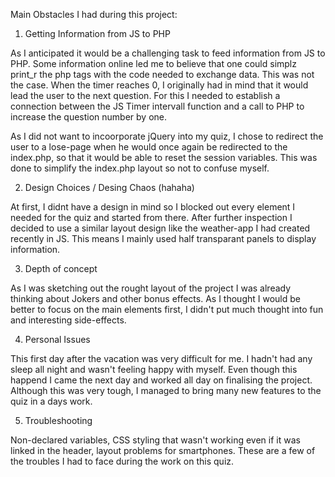 Main Obstacles I had during this project:

1. Getting Information from JS to PHP

As I anticipated it would be a challenging task to feed information from JS to PHP. Some information online led me to believe that one could simplz print_r the php tags with the code needed to exchange data. This was not the case. When the timer reaches 0, I originally had in mind that it would lead the user to the next question. For this I needed to establish a connection between the JS Timer intervall function and a call to PHP to increase the question number by one.

As I did not want to incoorporate jQuery into my quiz, I chose to redirect the user to a lose-page when he would once again be redirected to the index.php, so that it would be able to reset the session variables. This was done to simplify the index.php layout so not to confuse myself.

2. Design Choices / Desing Chaos (hahaha)

At first, I didnt have a design in mind so I blocked out every element I needed for the quiz and started from there. After further inspection I decided to use a similar layout design like the weather-app I had created recently in JS. This means I mainly used half transparant panels to display information.

3. Depth of concept

As I was sketching out the rought layout of the project I was already thinking about Jokers and other bonus effects. As I thought I would be better to focus on the main elements first, I didn't put much thought into fun and interesting side-effects.

4. Personal Issues

This first day after the vacation was very difficult for me. I hadn't had any sleep all night and wasn't feeling happy with myself. Even though this happend I came the next day and worked all day on finalising the project. Although this was very tough, I managed to bring many new features to the quiz in a days work.

5. Troubleshooting

Non-declared variables, CSS styling that wasn't working even if it was linked in the header, layout problems for smartphones.
These are a few of the troubles I had to face during the work on this quiz.